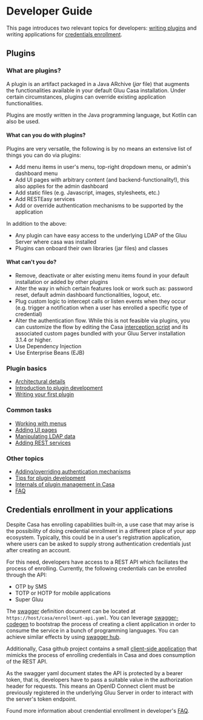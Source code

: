 # Developer Guide

This page introduces two relevant topics for developers: [writing plugins](#plugins) and writing applications for [credentials enrollment](#credentials-enrollment-in-your-applications).

## Plugins

### What are plugins?

A plugin is an artifact packaged in a Java ARchive (<i>jar</i> file) that augments the functionalities available in your default Gluu Casa installation. Under certain circumstances, plugins can override existing application functionalities.

Plugins are mostly written in the Java programming language, but Kotlin can also be used.

#### What can you do with plugins?

Plugins are very versatile, the following is by no means an extensive list of things you can do via plugins:

- Add menu items in user's menu, top-right dropdown menu, or admin's dashboard menu
- Add UI pages with arbitrary content (and backend-functionality!), this also applies for the admin dashboard
- Add static files (e.g. Javascript, images, stylesheets, etc.)
- Add RESTEasy services
- Add or override authentication mechanisms to be supported by the application

In addition to the above:

- Any plugin can have easy access to the underlying LDAP of the Gluu Server where casa was installed
- Plugins can onboard their own libraries (jar files) and classes

#### What can't you do?

- Remove, deactivate or alter existing menu items found in your default installation or added by other plugins
- Alter the way in which certain features look or work such as: password reset, default admin dashboard functionalities, logout, etc.
- Plug custom logic to intercept calls or listen events when they occur (e.g. trigger a notification when a user has enrolled a specific type of credential)
- Alter the authentication flow. While this is not feasible via plugins, you can customize the flow by editing the Casa [interception script](https://gluu.org/docs/ce/admin-guide/custom-script) and its associated custom pages bundled with your Gluu Server installation 3.1.4 or higher.
- Use Dependency Injection
- Use Enterprise Beans (EJB)

### Plugin basics

- [Architectural details](./architecture.md)
- [Introduction to plugin development](./intro-plugin.md)
- [Writing your first plugin](./writing-first.md)

### Common tasks

- [Working with menus](./menus.md)
- [Adding UI pages](./ui-pages.md)
- [Manipulating LDAP data](./ldap-data.md)
- [Adding REST services](./rest-services.md)

### Other topics

- [Adding/overriding authentication mechanisms](./authn-methods/index.md)
- [Tips for plugin development](./tips-development.md)
- [Internals of plugin management in Casa](./plugin-management-internals.md)
- [FAQ](./faq.md)

## Credentials enrollment in your applications

Despite Casa has enrolling capabilities built-in, a use case that may arise is the possibility of doing credential enrollment in a different place of your app ecosystem. Typically, this could be in a user's registration application, where users can be asked to supply strong authentication credentials just after creating an account.

For this need, developers have access to a REST API which faciliates the process of enrolling. Currently, the following credentials can be enrolled through the API:

- OTP by SMS
- TOTP or HOTP for mobile applications
- Super Gluu

The [swagger](https://swagger.io/docs/specification/2-0/) definition document can be located at `https://host/casa/enrollment-api.yaml`. You can leverage [swagger-codegen](https://github.com/swagger-api/swagger-codegen) to bootstrap the process of creating a client application in order to consume the service in a bunch of programming languages. You can achieve similar effects by using [swagger hub](https://app.swaggerhub.com).

Additionally, Casa github project contains a small [client-side application](https://github.com/GluuFederation/casa/tree/master/extras/enrollment-client/) that mimicks the process of enrolling credentials in Casa and does consumption of the REST API. 

As the swagger yaml document states the API is protected by a bearer token, that is, developers have to pass a suitable value in the authorization header for requests. This means an OpenID Connect client must be previously registered in the underlying Gluu Server in order to interact with the server's token endpoint.

Found more information about crendential enrollment in developer's [FAQ](./faq.md#enrollment-apis).
